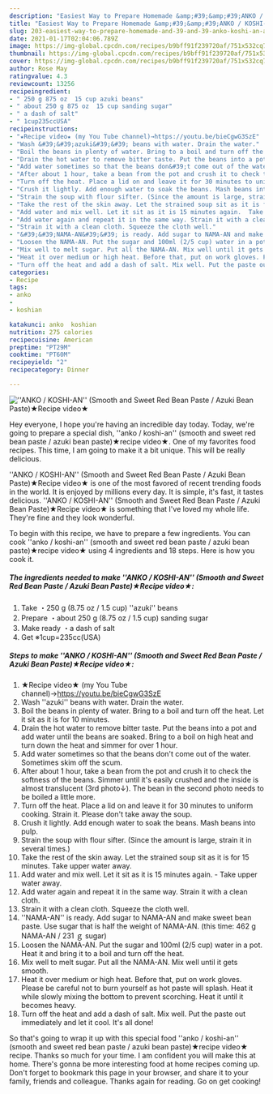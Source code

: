 ```yaml
---
description: "Easiest Way to Prepare Homemade &amp;#39;&amp;#39;ANKO / KOSHI-AN&amp;#39;&amp;#39; (Smooth and Sweet Red Bean Paste / Azuki Bean Paste)★Recipe video★"
title: "Easiest Way to Prepare Homemade &amp;#39;&amp;#39;ANKO / KOSHI-AN&amp;#39;&amp;#39; (Smooth and Sweet Red Bean Paste / Azuki Bean Paste)★Recipe video★"
slug: 203-easiest-way-to-prepare-homemade-and-39-and-39-anko-koshi-an-and-39-and-39-smooth-and-sweet-red-bean-paste-azuki-bean-pasterecipe-video
date: 2021-01-17T02:04:06.789Z
image: https://img-global.cpcdn.com/recipes/b9bff91f239720af/751x532cq70/anko-koshi-an-smooth-and-sweet-red-bean-paste-azuki-bean-paste★recipe-video★-recipe-main-photo.jpg
thumbnail: https://img-global.cpcdn.com/recipes/b9bff91f239720af/751x532cq70/anko-koshi-an-smooth-and-sweet-red-bean-paste-azuki-bean-paste★recipe-video★-recipe-main-photo.jpg
cover: https://img-global.cpcdn.com/recipes/b9bff91f239720af/751x532cq70/anko-koshi-an-smooth-and-sweet-red-bean-paste-azuki-bean-paste★recipe-video★-recipe-main-photo.jpg
author: Rose May
ratingvalue: 4.3
reviewcount: 13256
recipeingredient:
- " 250 g 875 oz  15 cup azuki beans"
- " about 250 g 875 oz  15 cup sanding sugar"
- " a dash of salt"
- " 1cup235ccUSA"
recipeinstructions:
- "★Recipe video★ (my You Tube channel)→https://youtu.be/bieCgwG3SzE"
- "Wash &#39;&#39;azuki&#39;&#39; beans with water. Drain the water."
- "Boil the beans in plenty of water. Bring to a boil and turn off the heat. Let it sit as it is for 10 minutes."
- "Drain the hot water to remove bitter taste. Put the beans into a pot and add water until the beans are soaked. Bring to a boil on high heat and turn down the heat and simmer for over 1 hour."
- "Add water sometimes so that the beans don&#39;t come out of the water. Sometimes skim off the scum."
- "After about 1 hour, take a bean from the pot and crush it to check the softness of the beans. Simmer until it&#39;s easily crushed and the inside is almost translucent (3rd photo↓). The bean in the second photo needs to be boiled a little more."
- "Turn off the heat. Place a lid on and leave it for 30 minutes to uniform cooking. Strain it. Please don&#39;t take away the soup."
- "Crush it lightly. Add enough water to soak the beans. Mash beans into pulp."
- "Strain the soup with flour sifter. (Since the amount is large, strain it in several times.)"
- "Take the rest of the skin away. Let the strained soup sit as it is for 15 minutes. Take upper water away."
- "Add water and mix well. Let it sit as it is 15 minutes again.  Take upper water away."
- "Add water again and repeat it in the same way. Strain it with a clean cloth."
- "Strain it with a clean cloth. Squeeze the cloth well."
- "&#39;&#39;NAMA-AN&#39;&#39; is ready. Add sugar to NAMA-AN and make sweet bean paste. Use sugar that is half the weight of NAMA-AN. (this time: 462 g NAMA-AN / 231 ｇ sugar)"
- "Loosen the NAMA-AN. Put the sugar and 100ml (2/5 cup) water in a pot. Heat it and bring it to a boil and turn off the heat."
- "Mix well to melt sugar. Put all the NAMA-AN. Mix well until it gets smooth."
- "Heat it over medium or high heat. Before that, put on work gloves. Please be careful not to burn yourself as hot paste will splash. Heat it while slowly mixing the bottom to prevent scorching. Heat it until it becomes heavy."
- "Turn off the heat and add a dash of salt. Mix well. Put the paste out immediately and let it cool. It&#39;s all done!"
categories:
- Recipe
tags:
- anko
- 
- koshian

katakunci: anko  koshian 
nutrition: 275 calories
recipecuisine: American
preptime: "PT29M"
cooktime: "PT60M"
recipeyield: "2"
recipecategory: Dinner

---
```



![&#39;&#39;ANKO / KOSHI-AN&#39;&#39; (Smooth and Sweet Red Bean Paste / Azuki Bean Paste)★Recipe video★](https://img-global.cpcdn.com/recipes/b9bff91f239720af/751x532cq70/anko-koshi-an-smooth-and-sweet-red-bean-paste-azuki-bean-paste★recipe-video★-recipe-main-photo.jpg)

Hey everyone, I hope you're having an incredible day today. Today, we're going to prepare a special dish, &#39;&#39;anko / koshi-an&#39;&#39; (smooth and sweet red bean paste / azuki bean paste)★recipe video★. One of my favorites food recipes. This time, I am going to make it a bit unique. This will be really delicious.



&#39;&#39;ANKO / KOSHI-AN&#39;&#39; (Smooth and Sweet Red Bean Paste / Azuki Bean Paste)★Recipe video★ is one of the most favored of recent trending foods in the world. It is enjoyed by millions every day. It is simple, it's fast, it tastes delicious. &#39;&#39;ANKO / KOSHI-AN&#39;&#39; (Smooth and Sweet Red Bean Paste / Azuki Bean Paste)★Recipe video★ is something that I've loved my whole life. They're fine and they look wonderful.


To begin with this recipe, we have to prepare a few ingredients. You can cook &#39;&#39;anko / koshi-an&#39;&#39; (smooth and sweet red bean paste / azuki bean paste)★recipe video★ using 4 ingredients and 18 steps. Here is how you cook it.

<!--inarticleads1-->

##### The ingredients needed to make &#39;&#39;ANKO / KOSHI-AN&#39;&#39; (Smooth and Sweet Red Bean Paste / Azuki Bean Paste)★Recipe video★:

1. Take  ・250 g (8.75 oz / 1.5 cup) &#39;&#39;azuki&#39;&#39; beans
1. Prepare  ・about 250 g (8.75 oz / 1.5 cup) sanding sugar
1. Make ready  ・a dash of salt
1. Get  ※1cup=235cc(USA)




<!--inarticleads2-->

##### Steps to make &#39;&#39;ANKO / KOSHI-AN&#39;&#39; (Smooth and Sweet Red Bean Paste / Azuki Bean Paste)★Recipe video★:

1. ★Recipe video★ (my You Tube channel)→https://youtu.be/bieCgwG3SzE
1. Wash &#39;&#39;azuki&#39;&#39; beans with water. Drain the water.
1. Boil the beans in plenty of water. Bring to a boil and turn off the heat. Let it sit as it is for 10 minutes.
1. Drain the hot water to remove bitter taste. Put the beans into a pot and add water until the beans are soaked. Bring to a boil on high heat and turn down the heat and simmer for over 1 hour.
1. Add water sometimes so that the beans don&#39;t come out of the water. Sometimes skim off the scum.
1. After about 1 hour, take a bean from the pot and crush it to check the softness of the beans. Simmer until it&#39;s easily crushed and the inside is almost translucent (3rd photo↓). The bean in the second photo needs to be boiled a little more.
1. Turn off the heat. Place a lid on and leave it for 30 minutes to uniform cooking. Strain it. Please don&#39;t take away the soup.
1. Crush it lightly. Add enough water to soak the beans. Mash beans into pulp.
1. Strain the soup with flour sifter. (Since the amount is large, strain it in several times.)
1. Take the rest of the skin away. Let the strained soup sit as it is for 15 minutes. Take upper water away.
1. Add water and mix well. Let it sit as it is 15 minutes again.  - Take upper water away.
1. Add water again and repeat it in the same way. Strain it with a clean cloth.
1. Strain it with a clean cloth. Squeeze the cloth well.
1. &#39;&#39;NAMA-AN&#39;&#39; is ready. Add sugar to NAMA-AN and make sweet bean paste. Use sugar that is half the weight of NAMA-AN. (this time: 462 g NAMA-AN / 231 ｇ sugar)
1. Loosen the NAMA-AN. Put the sugar and 100ml (2/5 cup) water in a pot. Heat it and bring it to a boil and turn off the heat.
1. Mix well to melt sugar. Put all the NAMA-AN. Mix well until it gets smooth.
1. Heat it over medium or high heat. Before that, put on work gloves. Please be careful not to burn yourself as hot paste will splash. Heat it while slowly mixing the bottom to prevent scorching. Heat it until it becomes heavy.
1. Turn off the heat and add a dash of salt. Mix well. Put the paste out immediately and let it cool. It&#39;s all done!




So that's going to wrap it up with this special food &#39;&#39;anko / koshi-an&#39;&#39; (smooth and sweet red bean paste / azuki bean paste)★recipe video★ recipe. Thanks so much for your time. I am confident you will make this at home. There's gonna be more interesting food at home recipes coming up. Don't forget to bookmark this page in your browser, and share it to your family, friends and colleague. Thanks again for reading. Go on get cooking!
